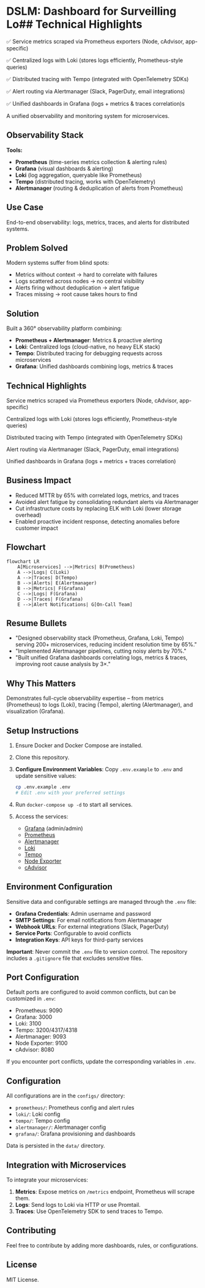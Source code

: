 # DSLM: Dashboard for Surveilling Lo## Technical Highlights

✅ Service metrics scraped via Prometheus exporters (Node, cAdvisor, app-specific)

✅ Centralized logs with Loki (stores logs efficiently, Prometheus-style queries)

✅ Distributed tracing with Tempo (integrated with OpenTelemetry SDKs)

✅ Alert routing via Alertmanager (Slack, PagerDuty, email integrations)

✅ Unified dashboards in Grafana (logs + metrics & traces correlation)s

A unified observability and monitoring system for microservices.

## Observability Stack

**Tools:**

- **Prometheus** (time-series metrics collection & alerting rules)
- **Grafana** (visual dashboards & alerting)
- **Loki** (log aggregation, queryable like Prometheus)
- **Tempo** (distributed tracing, works with OpenTelemetry)
- **Alertmanager** (routing & deduplication of alerts from Prometheus)

## Use Case

End-to-end observability: logs, metrics, traces, and alerts for distributed systems.

## Problem Solved

Modern systems suffer from blind spots:

- Metrics without context → hard to correlate with failures
- Logs scattered across nodes → no central visibility
- Alerts firing without deduplication → alert fatigue
- Traces missing → root cause takes hours to find

## Solution

Built a 360° observability platform combining:

- **Prometheus + Alertmanager**: Metrics & proactive alerting
- **Loki**: Centralized logs (cloud-native, no heavy ELK stack)
- **Tempo**: Distributed tracing for debugging requests across microservices
- **Grafana**: Unified dashboards combining logs, metrics & traces

## Technical Highlights

Service metrics scraped via Prometheus exporters (Node, cAdvisor, app-specific)

Centralized logs with Loki (stores logs efficiently, Prometheus-style queries)

Distributed tracing with Tempo (integrated with OpenTelemetry SDKs)

Alert routing via Alertmanager (Slack, PagerDuty, email integrations)

Unified dashboards in Grafana (logs + metrics + traces correlation)

## Business Impact

- Reduced MTTR by 65% with correlated logs, metrics, and traces
- Avoided alert fatigue by consolidating redundant alerts via Alertmanager
- Cut infrastructure costs by replacing ELK with Loki (lower storage overhead)
- Enabled proactive incident response, detecting anomalies before customer impact

## Flowchart

```mermaid
flowchart LR
    A[Microservices] -->|Metrics| B(Prometheus)
    A -->|Logs| C(Loki)
    A -->|Traces| D(Tempo)
    B -->|Alerts| E(Alertmanager)
    B -->|Metrics| F(Grafana)
    C -->|Logs| F(Grafana)
    D -->|Traces| F(Grafana)
    E -->|Alert Notifications| G[On-Call Team]
```

## Resume Bullets

- "Designed observability stack (Prometheus, Grafana, Loki, Tempo) serving 200+ microservices, reducing incident resolution time by 65%."
- "Implemented Alertmanager pipelines, cutting noisy alerts by 70%."
- "Built unified Grafana dashboards correlating logs, metrics & traces, improving root cause analysis by 3×."

## Why This Matters

Demonstrates full-cycle observability expertise – from metrics (Prometheus) to logs (Loki), tracing (Tempo), alerting (Alertmanager), and visualization (Grafana).

## Setup Instructions

1. Ensure Docker and Docker Compose are installed.
2. Clone this repository.
3. **Configure Environment Variables**: Copy `.env.example` to `.env` and update sensitive values:

   ```bash
   cp .env.example .env
   # Edit .env with your preferred settings
   ```

4. Run `docker-compose up -d` to start all services.
5. Access the services:
   - [Grafana](http://localhost:3000) (admin/admin)
   - [Prometheus](http://localhost:9090)
   - [Alertmanager](http://localhost:9093)
   - [Loki](http://localhost:3100)
   - [Tempo](http://localhost:3200)
   - [Node Exporter](http://localhost:9100)
   - [cAdvisor](http://localhost:8080)

## Environment Configuration

Sensitive data and configurable settings are managed through the `.env` file:

- **Grafana Credentials**: Admin username and password
- **SMTP Settings**: For email notifications from Alertmanager
- **Webhook URLs**: For external integrations (Slack, PagerDuty)
- **Service Ports**: Configurable to avoid conflicts
- **Integration Keys**: API keys for third-party services

**Important**: Never commit the `.env` file to version control. The repository includes a `.gitignore` file that excludes sensitive files.

## Port Configuration

Default ports are configured to avoid common conflicts, but can be customized in `.env`:

- Prometheus: 9090
- Grafana: 3000
- Loki: 3100
- Tempo: 3200/4317/4318
- Alertmanager: 9093
- Node Exporter: 9100
- cAdvisor: 8080

If you encounter port conflicts, update the corresponding variables in `.env`.

## Configuration

All configurations are in the `configs/` directory:

- `prometheus/`: Prometheus config and alert rules
- `loki/`: Loki config
- `tempo/`: Tempo config
- `alertmanager/`: Alertmanager config
- `grafana/`: Grafana provisioning and dashboards

Data is persisted in the `data/` directory.

## Integration with Microservices

To integrate your microservices:

1. **Metrics**: Expose metrics on `/metrics` endpoint, Prometheus will scrape them.
2. **Logs**: Send logs to Loki via HTTP or use Promtail.
3. **Traces**: Use OpenTelemetry SDK to send traces to Tempo.

## Contributing

Feel free to contribute by adding more dashboards, rules, or configurations.

## License

MIT License.
